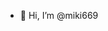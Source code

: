 - 👋 Hi, I’m @miki669


<!---
miki669/miki669 is a ✨ special ✨ repository because its `README.md` (this file) appears on your GitHub profile.
You can click the Preview link to take a look at your changes.
--->
